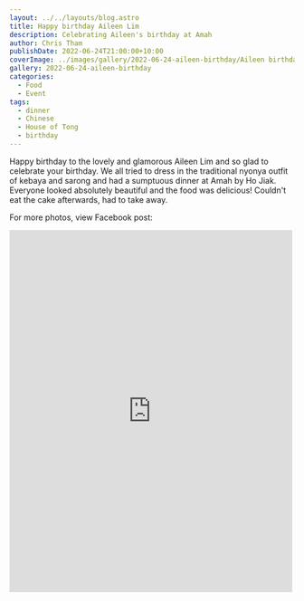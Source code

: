 ```yaml
---
layout: ../../layouts/blog.astro
title: Happy birthday Aileen Lim
description: Celebrating Aileen's birthday at Amah
author: Chris Tham
publishDate: 2022-06-24T21:00:00+10:00
coverImage: ../images/gallery/2022-06-24-aileen-birthday/Aileen birthday at Amah (4).jpeg
gallery: 2022-06-24-aileen-birthday
categories:
  - Food
  - Event
tags:
  - dinner
  - Chinese
  - House of Tong
  - birthday
---
```


Happy birthday to the lovely and glamorous Aileen Lim and so glad to celebrate your birthday. We all tried to dress in the traditional nyonya outfit of kebaya and sarong and had a sumptuous dinner at Amah by Ho Jiak. Everyone looked absolutely beautiful and the food was delicious! Couldn't eat the cake afterwards, had to take away.

For more photos, view Facebook post:

<iframe src="https://www.facebook.com/plugins/post.php?href=https%3A%2F%2Fwww.facebook.com%2Fchris1.tham%2Fposts%2Fpfbid0ahmbn9bpUkLFAWznUAe9MzpQA4cGEXcrk8jvzNpYL7VNnPKj293iqm1bqpf1BrCbl&show_text=true&width=500" width="500" height="640" style="border:none;overflow:hidden" scrolling="no" frameborder="0" allowfullscreen="true" allow="autoplay; clipboard-write; encrypted-media; picture-in-picture; web-share"></iframe>
